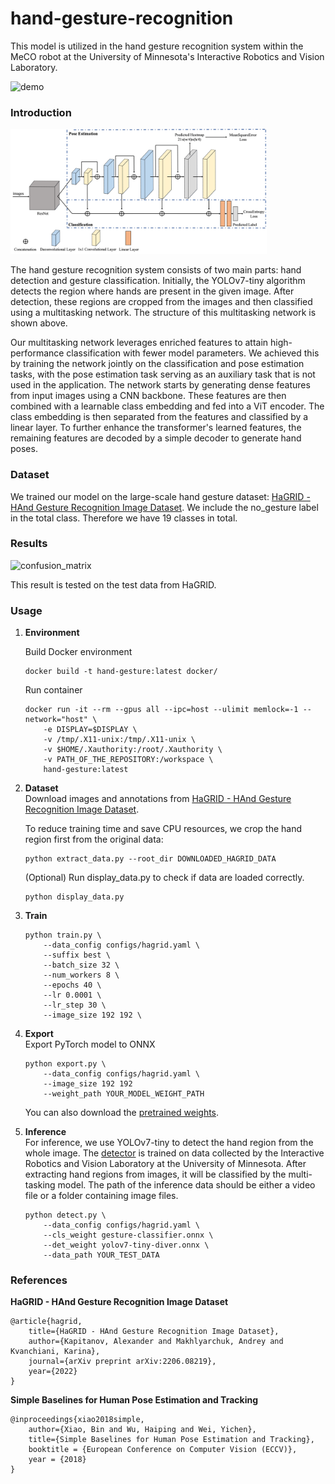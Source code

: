 # hand-gesture-recognition

This model is utilized in the hand gesture recognition system within the MeCO robot at the University of Minnesota's Interactive Robotics and Vision Laboratory.

<img src="https://github.com/kunnnnethan/hand-gesture-recognition/blob/main/images/demo.gif" alt="demo" width="500"/>

### Introduction

<img src="https://github.com/kunnnnethan/hand-gesture-recognition/blob/main/images/model.png" alt="model" height="200"/>

The hand gesture recognition system consists of two main parts: hand detection and gesture classification. Initially, the YOLOv7-tiny algorithm detects the region where hands are present in the given image. After detection, these regions are cropped from the images and then classified using a multitasking network. The structure of this multitasking network is shown above.

Our multitasking network leverages enriched features to attain high-performance classification with fewer model parameters. We achieved this by training the network jointly on the classification and pose estimation tasks, with the pose estimation task serving as an auxiliary task that is not used in the application. The network starts by generating dense features from input images using a CNN backbone. These features are then combined with a learnable class embedding and fed into a ViT encoder. The class embedding is then separated from the features and classified by a linear layer. To further enhance the transformer's learned features, the remaining features are decoded by a simple decoder to generate hand poses.


### Dataset

We trained our model on the large-scale hand gesture dataset: [HaGRID - HAnd Gesture Recognition Image Dataset](https://github.com/hukenovs/hagrid). We include the no_gesture label in the total class. Therefore we have 19 classes in total.

### Results

<img src="https://github.com/kunnnnethan/hand-gesture-recognition/blob/main/images/confusion_matrix.png" alt="confusion_matrix" height="600"/>

This result is tested on the test data from HaGRID.


### Usage

1. **Environment** </br>

    Build Docker environment
    ```
    docker build -t hand-gesture:latest docker/
    ```
    
    Run container
    ```
    docker run -it --rm --gpus all --ipc=host --ulimit memlock=-1 --network="host" \
        -e DISPLAY=$DISPLAY \
        -v /tmp/.X11-unix:/tmp/.X11-unix \
        -v $HOME/.Xauthority:/root/.Xauthority \
        -v PATH_OF_THE_REPOSITORY:/workspace \
        hand-gesture:latest
    ```

1. **Dataset** </br>
Download images and annotations from [HaGRID - HAnd Gesture Recognition Image Dataset](https://github.com/hukenovs/hagrid).

    To reduce training time and save CPU resources, we crop the hand region first from the original data:
    ```
    python extract_data.py --root_dir DOWNLOADED_HAGRID_DATA
    ```
    (Optional) Run display_data.py to check if data are loaded correctly.
    ```
    python display_data.py
    ```

2. **Train** </br>
    ```
    python train.py \
        --data_config configs/hagrid.yaml \
        --suffix best \
        --batch_size 32 \
        --num_workers 8 \
        --epochs 40 \
        --lr 0.0001 \
        --lr_step 30 \
        --image_size 192 192 \
    ```

3. **Export** </br>
    Export PyTorch model to ONNX
    ```
    python export.py \
        --data_config configs/hagrid.yaml \
        --image_size 192 192
        --weight_path YOUR_MODEL_WEIGHT_PATH
    ```
    You can also download the [pretrained weights](https://drive.google.com/file/d/1gtGPClNuARtZHsyX595p0VBBCqJDOqxV/view?usp=sharing).
    
4. **Inference** </br>
    For inference, we use YOLOv7-tiny to detect the hand region from the whole image. The [detector](https://drive.google.com/file/d/16HTdppn7gvbuPTLh7DZn01vbNU-E_Xvu/view?usp=sharing) is trained on data collected by the Interactive Robotics and Vision Laboratory at the University of Minnesota. After extracting hand regions from images, it will be classified by the multi-tasking model. The path of the inference data should be either a video file or a folder containing image files.
    ```
    python detect.py \
        --data_config configs/hagrid.yaml \
        --cls_weight gesture-classifier.onnx \
        --det_weight yolov7-tiny-diver.onnx \
        --data_path YOUR_TEST_DATA
    ```

### References

**HaGRID - HAnd Gesture Recognition Image Dataset**
```
@article{hagrid,
    title={HaGRID - HAnd Gesture Recognition Image Dataset},
    author={Kapitanov, Alexander and Makhlyarchuk, Andrey and Kvanchiani, Karina},
    journal={arXiv preprint arXiv:2206.08219},
    year={2022}
}
```

**Simple Baselines for Human Pose Estimation and Tracking**
```
@inproceedings{xiao2018simple,
    author={Xiao, Bin and Wu, Haiping and Wei, Yichen},
    title={Simple Baselines for Human Pose Estimation and Tracking},
    booktitle = {European Conference on Computer Vision (ECCV)},
    year = {2018}
}
```
